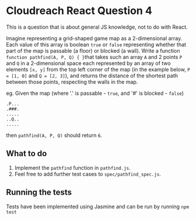 # Cloudreach React Question 4

This is a question that is about general JS knowledge, not to do with React.

Imagine representing a grid-shaped game map as a 2-dimensional array. 
Each value of this array is boolean `true` or `false` representing whether that part of the map is passable (a floor) or blocked (a wall). 
Write a function `function pathfind(A, P, Q) { }`that takes such an array `A` and 2 points
`P` and `Q` in a 2-dimensional space each represented by an array of two elements `[x, y]` 
from the top left corner of the map (in the example below, `P = [1, 0]` and `Q = [2, 3]`),
 and returns the distance of the shortest path between those
points, respecting the walls in the map.

eg. Given the map (where '.' is passable - `true`, and '#' is blocked - `false`)
```
.P...
.###.
.....
..Q..
.....
```

then `pathfind(A, P, Q)` should return `6`.

## What to do

1. Implement the `pathfind` function in `pathfind.js`.
2. Feel free to add further test cases to `spec/pathfind_spec.js`.

## Running the tests
Tests have been implemented using Jasmine and can be run by running `npm test`
